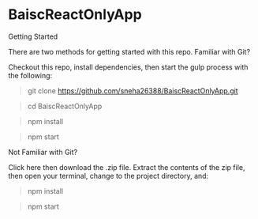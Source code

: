 # BaiscReactOnlyApp

Getting Started

There are two methods for getting started with this repo.
Familiar with Git?

Checkout this repo, install dependencies, then start the gulp process with the following:

> git clone https://github.com/sneha26388/BaiscReactOnlyApp.git

> cd BaiscReactOnlyApp

> npm install

> npm start

Not Familiar with Git?

Click here then download the .zip file. Extract the contents of the zip file, then open your terminal, change to the project directory, and:

> npm install

> npm start
